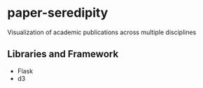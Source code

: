 paper-seredipity
================

Visualization of academic publications across multiple disciplines

Libraries and Framework
-----------------------
* Flask
* d3
